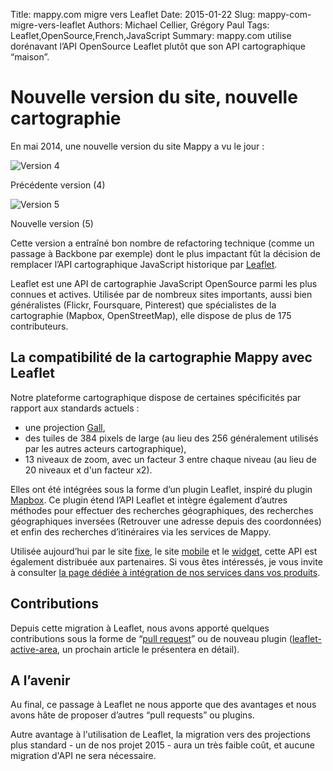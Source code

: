 Title: mappy.com migre vers Leaflet
Date: 2015-01-22
Slug: mappy-com-migre-vers-leaflet
Authors: Michael Cellier, Grégory Paul
Tags: Leaflet,OpenSource,French,JavaScript
Summary: mappy.com utilise dorénavant l’API OpenSource Leaflet plutôt que son API cartographique “maison”.

# Nouvelle version du site, nouvelle cartographie

En mai 2014, une nouvelle version du site Mappy a vu le jour :

![Version 4](images/leaflet/hp-v4.png)

   Précédente version (4)

![Version 5](images/leaflet/hp-v5.png)

   Nouvelle version (5)


Cette version a entraîné bon nombre de refactoring technique (comme un passage à Backbone par exemple) dont le plus impactant fût la décision de remplacer l’API cartographique JavaScript historique par [Leaflet](http://leafletjs.com/).

Leaflet est une API de cartographie JavaScript OpenSource parmi les plus connues et actives. Utilisée par de nombreux sites importants, aussi bien généralistes (Flickr, Foursquare, Pinterest) que spécialistes de la cartographie (Mapbox, OpenStreetMap), elle dispose de plus de 175 contributeurs.

## La compatibilité de la cartographie Mappy avec Leaflet

Notre plateforme cartographique dispose de certaines spécificités par rapport aux standards actuels :

   - une projection [Gall](http://spatialreference.org/ref/esri/world-gall-stereographic/),
   - des tuiles de 384 pixels de large (au lieu des 256 généralement utilisés par les autres acteurs cartographique),
   - 13 niveaux de zoom, avec un facteur 3 entre chaque niveau (au lieu de 20 niveaux et d'un facteur x2).

Elles ont été intégrées sous la forme d’un plugin Leaflet, inspiré du plugin [Mapbox](https://www.mapbox.com/developers/api/). Ce plugin étend l’API Leaflet et intègre également d’autres méthodes pour effectuer des recherches géographiques, des recherches géographiques inversées (Retrouver une adresse depuis des coordonnées) et enfin des recherches d’itinéraires via les services de Mappy.

Utilisée aujourd’hui par le site [fixe](http://www.mappy.com), le site [mobile](http://m.mappy.com) et le [widget](http://widgets.mappy.com/map/documentation), cette API est également distribuée aux partenaires. Si vous êtes intéressés, je vous invite à consulter [la page dédiée à intégration de nos services dans vos produits](http://corporate.mappy.com/faq/integrez-mappy/).

## Contributions

Depuis cette migration à Leaflet, nous avons apporté quelques contributions sous la forme de “[pull request](https://github.com/Leaflet/Leaflet/pull/3038)” ou de nouveau plugin ([leaflet-active-area](https://github.com/Mappy/Leaflet-active-area), un prochain article le présentera en détail).

## A l’avenir

Au final, ce passage à Leaflet ne nous apporte que des avantages et nous avons hâte de proposer d’autres “pull requests” ou plugins.

Autre avantage à l'utilisation de Leaflet, la migration vers des projections plus standard - un de nos projet 2015 - aura un très faible coût, et aucune migration d'API ne sera nécessaire.
